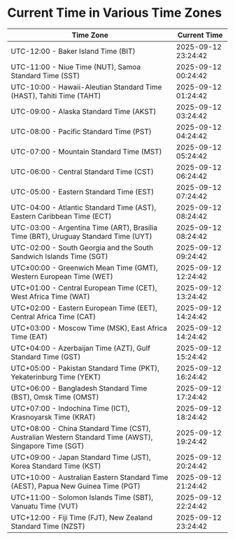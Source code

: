# Current Time in Various Time Zones

| Time Zone | Current Time |
|-----------|--------------|
| UTC-12:00 - Baker Island Time (BIT) | 2025-09-12 23:24:42 |
| UTC-11:00 - Niue Time (NUT), Samoa Standard Time (SST) | 2025-09-12 00:24:42 |
| UTC-10:00 - Hawaii-Aleutian Standard Time (HAST), Tahiti Time (TAHT) | 2025-09-12 01:24:42 |
| UTC-09:00 - Alaska Standard Time (AKST) | 2025-09-12 03:24:42 |
| UTC-08:00 - Pacific Standard Time (PST) | 2025-09-12 04:24:42 |
| UTC-07:00 - Mountain Standard Time (MST) | 2025-09-12 05:24:42 |
| UTC-06:00 - Central Standard Time (CST) | 2025-09-12 06:24:42 |
| UTC-05:00 - Eastern Standard Time (EST) | 2025-09-12 07:24:42 |
| UTC-04:00 - Atlantic Standard Time (AST), Eastern Caribbean Time (ECT) | 2025-09-12 08:24:42 |
| UTC-03:00 - Argentina Time (ART), Brasília Time (BRT), Uruguay Standard Time (UYT) | 2025-09-12 08:24:42 |
| UTC-02:00 - South Georgia and the South Sandwich Islands Time (SGT) | 2025-09-12 09:24:42 |
| UTC±00:00 - Greenwich Mean Time (GMT), Western European Time (WET) | 2025-09-12 12:24:42 |
| UTC+01:00 - Central European Time (CET), West Africa Time (WAT) | 2025-09-12 13:24:42 |
| UTC+02:00 - Eastern European Time (EET), Central Africa Time (CAT) | 2025-09-12 14:24:42 |
| UTC+03:00 - Moscow Time (MSK), East Africa Time (EAT) | 2025-09-12 14:24:42 |
| UTC+04:00 - Azerbaijan Time (AZT), Gulf Standard Time (GST) | 2025-09-12 15:24:42 |
| UTC+05:00 - Pakistan Standard Time (PKT), Yekaterinburg Time (YEKT) | 2025-09-12 16:24:42 |
| UTC+06:00 - Bangladesh Standard Time (BST), Omsk Time (OMST) | 2025-09-12 17:24:42 |
| UTC+07:00 - Indochina Time (ICT), Krasnoyarsk Time (KRAT) | 2025-09-12 18:24:42 |
| UTC+08:00 - China Standard Time (CST), Australian Western Standard Time (AWST), Singapore Time (SGT) | 2025-09-12 19:24:42 |
| UTC+09:00 - Japan Standard Time (JST), Korea Standard Time (KST) | 2025-09-12 20:24:42 |
| UTC+10:00 - Australian Eastern Standard Time (AEST), Papua New Guinea Time (PGT) | 2025-09-12 21:24:42 |
| UTC+11:00 - Solomon Islands Time (SBT), Vanuatu Time (VUT) | 2025-09-12 22:24:42 |
| UTC+12:00 - Fiji Time (FJT), New Zealand Standard Time (NZST) | 2025-09-12 23:24:42 |
